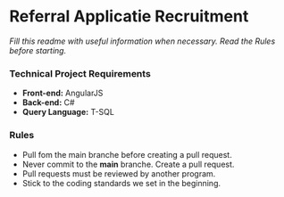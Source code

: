 Referral Applicatie Recruitment 
======
*Fill this readme with useful information when necessary.*
*Read the Rules before starting.*
### Technical Project Requirements 
* <strong>Front-end:</strong> AngularJS<br>
* <strong>Back-end:</strong> C#<br>
* <strong>Query Language:</strong> T-SQL
### Rules
* Pull fom the main branche before creating a pull request.
* Never commit to the **main** branche. Create a pull request.
* Pull requests must be reviewed by another program.
* Stick to the coding standards we set in the beginning.
